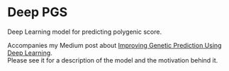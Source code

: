 # Deep PGS
Deep Learning model for predicting polygenic score.


Accompanies my Medium post about 
[Improving Genetic Prediction Using Deep Learning](https://medium.com/@ehudkr/improving-genetic-prediction-using-deep-learning-ae9f999036d0).  
Please see it for a description of the model and the motivation behind it.
